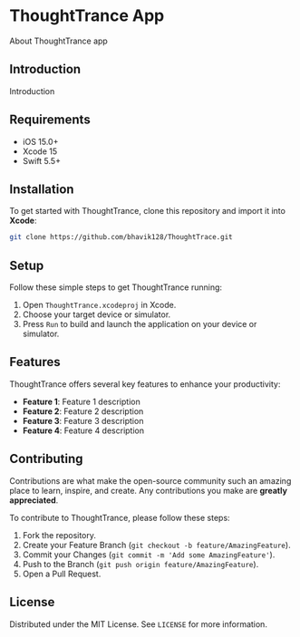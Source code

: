 # ThoughtTrance App

About ThoughtTrance app

## Introduction

Introduction

## Requirements

* iOS 15.0+
* Xcode 15
* Swift 5.5+

## Installation

To get started with ThoughtTrance, clone this repository and import it into **Xcode**:

```bash
git clone https://github.com/bhavik128/ThoughtTrace.git
```

## Setup

Follow these simple steps to get ThoughtTrance running:

1. Open `ThoughtTrance.xcodeproj` in Xcode.
2. Choose your target device or simulator.
3. Press `Run` to build and launch the application on your device or simulator.

## Features

ThoughtTrance offers several key features to enhance your productivity:

- **Feature 1**: Feature 1 description
- **Feature 2**: Feature 2 description
- **Feature 3**: Feature 3 description
- **Feature 4**: Feature 4 description

## Contributing

Contributions are what make the open-source community such an amazing place to learn, inspire, and create. Any contributions you make are **greatly appreciated**.

To contribute to ThoughtTrance, please follow these steps:

1. Fork the repository.
2. Create your Feature Branch (`git checkout -b feature/AmazingFeature`).
3. Commit your Changes (`git commit -m 'Add some AmazingFeature'`).
4. Push to the Branch (`git push origin feature/AmazingFeature`).
5. Open a Pull Request.

## License

Distributed under the MIT License. See `LICENSE` for more information.

